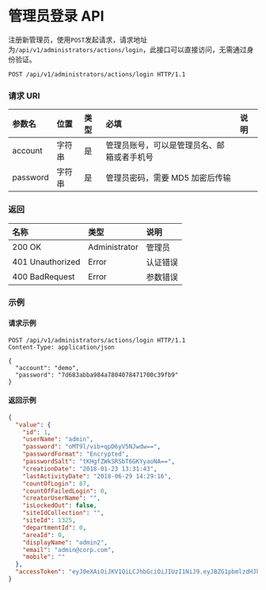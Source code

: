 # 管理员登录 API

注册新管理员，使用`POST`发起请求，请求地址为`/api/v1/administrators/actions/login`，此接口可以直接访问，无需通过身份验证。

```
POST /api/v1/administrators/actions/login HTTP/1.1
```

### 请求 URI

|参数名	|位置	|类型	|必填	|说明|
| :----- | :----- | :----- | :----- | :----- |
|account	|字符串	|是	|管理员账号，可以是管理员名、邮箱或者手机号|
|password	|字符串	|是	|管理员密码，需要 MD5 加密后传输|

### 返回

| 名称 | 类型 | 说明 |
| :----- | :----- | :----- |
|200 OK	|Administrator	|管理员|
|401 Unauthorized	|Error	|认证错误|
|400 BadRequest	|Error	|参数错误|

### 示例

#### 请求示例

```
POST /api/v1/administrators/actions/login HTTP/1.1
Content-Type: application/json

{
  "account": "demo",
  "password": "7d683abba984a7804078471700c39fb9"
}
```

#### 返回示例

```json
{
  "value": {
    "id": 1,
    "userName": "admin",
    "password": "oMT9l/vib+qpD6yV5NJwdw==",
    "passwordFormat": "Encrypted",
    "passwordSalt": "tKHgfZWkSRSbT6GKYyaoNA==",
    "creationDate": "2018-01-23 13:31:43",
    "lastActivityDate": "2018-06-29 14:29:16",
    "countOfLogin": 87,
    "countOfFailedLogin": 0,
    "creatorUserName": "",
    "isLockedOut": false,
    "siteIdCollection": "",
    "siteId": 1325,
    "departmentId": 0,
    "areaId": 0,
    "displayName": "admin2",
    "email": "admin@corp.com",
    "mobile": ""
  },
  "accessToken": "eyJ0eXAiOiJKV1QiLCJhbGciOiJIUzI1NiJ9.eyJBZG1pbmlzdHJhdG9yTmFtZSI6ImFkbWluIiwiQWRkRGF0ZSI6IlwvRGF0ZSgxNTMwMzMzNDQxMDA0KVwvIn0.ESBKKb4YcOqLoPn0Y_aeVoZYDINZ_7xSwQr0bwnct7I"
}
```